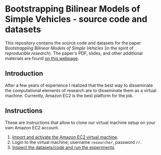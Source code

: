 # Bootstrapping Bilinear Models of Simple Vehicles - source code and datasets

This repository contains the source code and datasets 
for the paper  *Bootstrapping Bilinear Models of Simple Vehicles*
(in the spirit of *reproducible research*).
The paper's PDF, slides, and other additional materials are found 
[on this webpage][webpage].

[webpage]: http://purl.org/censi/2013/jbds

## Introduction

After a few years of experience I realized that the best way 
to disseminate the computational elements of research 
are to disseminate them as a virtual machine. Currently, Amazon EC2
is the best platform for the job.


## Instructions

These are instructions that allow to clone our virtual machine setup
on your own Amazon EC2 account.

1. [Import and activate the Amazon EC2 virtual machine](README-ec2.md).
2. Login to the virtual machine; username ``researcher``, password ``rr``.
3. [Inspect the datasets/code and run the experiments](README-1307-ws-jbds.md).
